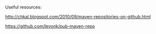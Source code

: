 Useful resources:

http://chkal.blogspot.com/2010/09/maven-repositories-on-github.html

https://github.com/levonk/pub-maven-repo

